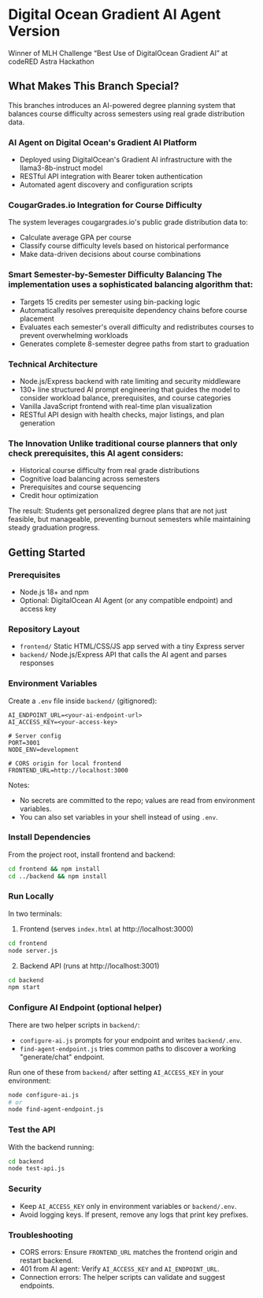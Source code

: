 # Digital Ocean Gradient AI Agent Version

Winner of MLH Challenge “Best Use of DigitalOcean Gradient AI” at codeRED Astra Hackathon

## What Makes This Branch Special?

This branches introduces an AI-powered degree planning system that balances course difficulty across semesters using real grade distribution data.

### AI Agent on Digital Ocean's Gradient AI Platform

- Deployed using DigitalOcean's Gradient AI infrastructure with the llama3-8b-instruct model
- RESTful API integration with Bearer token authentication
- Automated agent discovery and configuration scripts

### CougarGrades.io Integration for Course Difficulty 
The system leverages cougargrades.io's public grade distribution data to:
- Calculate average GPA per course
- Classify course difficulty levels based on historical performance
- Make data-driven decisions about course combinations

### Smart Semester-by-Semester Difficulty Balancing The implementation uses a sophisticated balancing algorithm that:

- Targets 15 credits per semester using bin-packing logic
- Automatically resolves prerequisite dependency chains before course placement
- Evaluates each semester's overall difficulty and redistributes courses to prevent overwhelming workloads
- Generates complete 8-semester degree paths from start to graduation

### Technical Architecture

- Node.js/Express backend with rate limiting and security middleware
- 130+ line structured AI prompt engineering that guides the model to consider workload balance, prerequisites, and course categories
- Vanilla JavaScript frontend with real-time plan visualization
- RESTful API design with health checks, major listings, and plan generation

### The Innovation Unlike traditional course planners that only check prerequisites, this AI agent considers:

- Historical course difficulty from real grade distributions
- Cognitive load balancing across semesters
- Prerequisites and course sequencing
- Credit hour optimization

The result: Students get personalized degree plans that are not just feasible, but manageable, preventing burnout semesters while maintaining steady graduation progress.

## Getting Started

### Prerequisites

- Node.js 18+ and npm
- Optional: DigitalOcean AI Agent (or any compatible endpoint) and access key

### Repository Layout

- `frontend/` Static HTML/CSS/JS app served with a tiny Express server
- `backend/` Node.js/Express API that calls the AI agent and parses responses

### Environment Variables

Create a `.env` file inside `backend/` (gitignored):

```
AI_ENDPOINT_URL=<your-ai-endpoint-url>
AI_ACCESS_KEY=<your-access-key>

# Server config
PORT=3001
NODE_ENV=development

# CORS origin for local frontend
FRONTEND_URL=http://localhost:3000
```

Notes:
- No secrets are committed to the repo; values are read from environment variables.
- You can also set variables in your shell instead of using `.env`.

### Install Dependencies

From the project root, install frontend and backend:

```bash
cd frontend && npm install
cd ../backend && npm install
```

### Run Locally

In two terminals:

1) Frontend (serves `index.html` at http://localhost:3000)

```bash
cd frontend
node server.js
```

2) Backend API (runs at http://localhost:3001)

```bash
cd backend
npm start
```

### Configure AI Endpoint (optional helper)

There are two helper scripts in `backend/`:

- `configure-ai.js` prompts for your endpoint and writes `backend/.env`.
- `find-agent-endpoint.js` tries common paths to discover a working "generate/chat" endpoint.

Run one of these from `backend/` after setting `AI_ACCESS_KEY` in your environment:

```bash
node configure-ai.js
# or
node find-agent-endpoint.js
```

### Test the API

With the backend running:

```bash
cd backend
node test-api.js
```

### Security

- Keep `AI_ACCESS_KEY` only in environment variables or `backend/.env`.
- Avoid logging keys. If present, remove any logs that print key prefixes.

### Troubleshooting

- CORS errors: Ensure `FRONTEND_URL` matches the frontend origin and restart backend.
- 401 from AI agent: Verify `AI_ACCESS_KEY` and `AI_ENDPOINT_URL`.
- Connection errors: The helper scripts can validate and suggest endpoints.